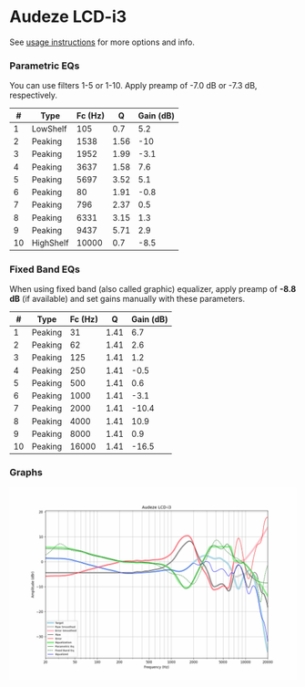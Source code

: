 # Audeze LCD-i3
See [usage instructions](https://github.com/jaakkopasanen/AutoEq#usage) for more options and info.

### Parametric EQs
You can use filters 1-5 or 1-10. Apply preamp of -7.0 dB or -7.3 dB, respectively.

|   # | Type      |   Fc (Hz) |    Q |   Gain (dB) |
|-----|-----------|-----------|------|-------------|
|   1 | LowShelf  |       105 | 0.7  |         5.2 |
|   2 | Peaking   |      1538 | 1.56 |       -10   |
|   3 | Peaking   |      1952 | 1.99 |        -3.1 |
|   4 | Peaking   |      3637 | 1.58 |         7.6 |
|   5 | Peaking   |      5697 | 3.52 |         5.1 |
|   6 | Peaking   |        80 | 1.91 |        -0.8 |
|   7 | Peaking   |       796 | 2.37 |         0.5 |
|   8 | Peaking   |      6331 | 3.15 |         1.3 |
|   9 | Peaking   |      9437 | 5.71 |         2.9 |
|  10 | HighShelf |     10000 | 0.7  |        -8.5 |

### Fixed Band EQs
When using fixed band (also called graphic) equalizer, apply preamp of **-8.8 dB** (if available) and set gains manually with these parameters.

|   # | Type    |   Fc (Hz) |    Q |   Gain (dB) |
|-----|---------|-----------|------|-------------|
|   1 | Peaking |        31 | 1.41 |         6.7 |
|   2 | Peaking |        62 | 1.41 |         2.6 |
|   3 | Peaking |       125 | 1.41 |         1.2 |
|   4 | Peaking |       250 | 1.41 |        -0.5 |
|   5 | Peaking |       500 | 1.41 |         0.6 |
|   6 | Peaking |      1000 | 1.41 |        -3.1 |
|   7 | Peaking |      2000 | 1.41 |       -10.4 |
|   8 | Peaking |      4000 | 1.41 |        10.9 |
|   9 | Peaking |      8000 | 1.41 |         0.9 |
|  10 | Peaking |     16000 | 1.41 |       -16.5 |

### Graphs
![](./Audeze%20LCD-i3.png)
